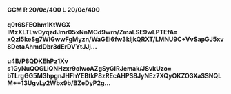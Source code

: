 #### GCM R 20/0c/400 L 20/0c/400
**q0t6SFEOhm1KtWGX**<br/>**IMzXLTLw0yqzdJmr05xNnMCd9wrn/ZmaLSE9wLPTEfA=**<br/>**xQzl5keSg7WIGwwFgMyzn/WaGEi6fw3kljkQRXT/LMNU9C+VvSapGJ5xv8DetaAhmdDbr3dErDVYtJJj...**<br/><br/>
**u4B/P8QDKEhPz1Xv**<br/>**s1GyNuQOGLiQNHzxr9oIwoAZgSyGIRJemak/JSvkUzo=**<br/>**bTLrgGG5M3hpgnJHFhYEBtkP8zREcAHPS8JyNEz7XQyOKZO3XaSSNQLM++13UgvLy2Wbx9b/BZeDyP2g...**
